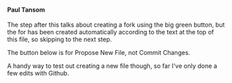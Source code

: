#### Paul Tansom

The step after this talks about creating a fork using the big green button, but the for has been created automatically according to the text at the top of this file, so skipping to the next step.

The button below is for Propose New File, not Commit Changes.

A handy way to test out creating a new file though, so far I've only done a few edits with Github.
